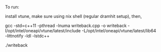 To run:

install vtune,
make sure using nix shell (regular dramhit setup),
then,

gcc -std=c++11 -pthread -lnuma writeback.cpp -o writeback -I/opt/intel/oneapi/vtune/latest/include -L/opt/intel/oneapi/vtune/latest/lib64 -littnotify -ldl -lstdc++

./writeback


